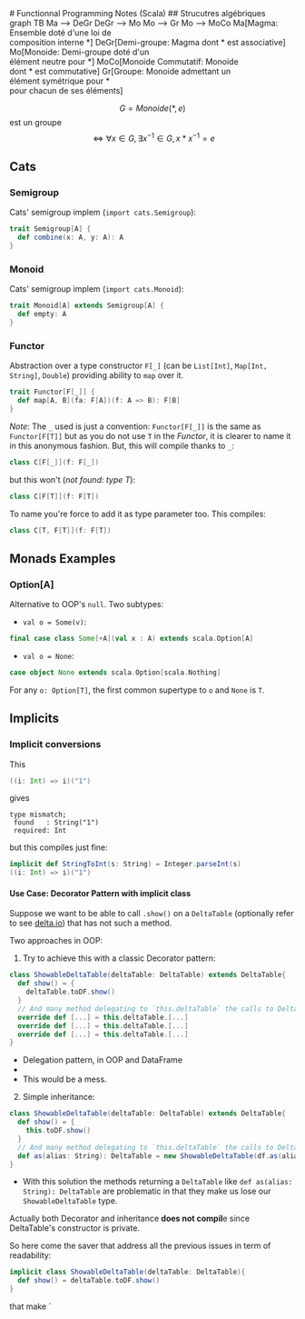 <!--NOTE HEAD START-->
<link rel="icon" type="image/png" href="./imgs/favicon_db.png" />
<script src="https://cdnjs.cloudflare.com/ajax/libs/mermaid/8.0.0/mermaid.min.js"></script>
<script type="text/x-mathjax-config">MathJax.Hub.Config({tex2jax: {skipTags: ['script', 'noscript','style', 'textarea', 'pre'],inlineMath: [['$','$']]}});</script>
<script src="https://cdn.mathjax.org/mathjax/latest/MathJax.js?config=TeX-AMS-MML_HTMLorMML" type="text/javascript"></script>
<script>document.body.style.background = "#f2f2f2";</script>
<!--NOTE HEAD END-->
# Functionnal Programming Notes (Scala)
## Strucutres algébriques
<div class="mermaid">
graph TB
Ma --> DeGr
DeGr --> Mo
Mo --> Gr
Mo --> MoCo
Ma[Magma: Ensemble doté d'une loi de<br/>composition interne *]
DeGr[Demi-groupe: Magma dont * est associative]
Mo[Monoide: Demi-groupe doté d'un<br/>élément neutre pour *]
MoCo[Monoide Commutatif: Monoide<br/>dont * est commutative]
Gr[Groupe: Monoide admettant un<br/>élément symétrique pour *<br/>pour chacun de ses éléments]
</div>

$$G=Monoide(*,e)$$
est un groupe $$\Leftrightarrow \forall x\in G,\exists x^{-1}\in G,x*x^{-1}=e$$

## Cats
### Semigroup
Cats' semigroup implem (`import cats.Semigroup`):
```scala
trait Semigroup[A] {
  def combine(x: A, y: A): A
}
```
### Monoid
Cats' semigroup implem (`import cats.Monoid`):
```scala
trait Monoid[A] extends Semigroup[A] {
  def empty: A
}
```
### Functor
Abstraction over a type constructor `F[_]` (can be `List[Int]`, `Map[Int, String]`, `Double`) providing ability to `map` over it. 

```scala
trait Functor[F[_]] {
  def map[A, B](fa: F[A])(f: A => B): F[B]
}
```
*Note*: The `_` used is just a convention: `Functor[F[_]]` is the same as `Functor[F[T]]` but as you do not use `T` in the *Functor*, it is clearer to name it in this anonymous fashion. 
But, this will compile thanks to `_`:
```scala
class C[F[_]](f: F[_])
```
but this won't (*not found: type T*):
```scala
class C[F[T]](f: F[T])
```
To name you're force to add it as type parameter too. This compiles:
```scala
class C[T, F[T]](f: F[T])
```

## Monads Examples
### Option[A]
Alternative to OOP's `null`.
Two subtypes:
- `val o = Some(v)`:
```scala
final case class Some[+A](val x : A) extends scala.Option[A]
```
- `val o = None`:
```scala
case object None extends scala.Option[scala.Nothing]
```
For any `o: Option[T]`, the first common supertype to `o` and `None` is `T`.


## Implicits
### Implicit conversions
This
```scala
((i: Int) => i)("1")
```
gives
```
type mismatch;
 found   : String("1")
 required: Int
```
but this compiles just fine:
```scala
implicit def StringToInt(s: String) = Integer.parseInt(s)
((i: Int) => i)("1")
```

#### Use Case: Decorator Pattern with implicit class
Suppose we want to be able to call `.show()` on a `DeltaTable` (optionally refer to see [delta.io](delta.io)) that has not such a method. 

Two approaches in OOP:
1. Try to achieve this with a classic Decorator pattern:
```scala
class ShowableDeltaTable(deltaTable: DeltaTable) extends DeltaTable{  
  def show() = {  
    deltaTable.toDF.show()  
  }  
  // And many method delegating to `this.deltaTable` the calls to DeltaTable's behaviors.
  override def [...] = this.deltaTable.[...]
  override def [...] = this.deltaTable.[...]
  override def [...] = this.deltaTable.[...]
}
```
- Delegation pattern, in OOP and DataFrame
- 
- This would be a mess. 

2. Simple inheritance:
```scala
class ShowableDeltaTable(deltaTable: DeltaTable) extends DeltaTable{  
  def show() = {  
    this.toDF.show()  
  }  
  // And many method delegating to `this.deltaTable` the calls to DeltaTable's methods that return a DeltaTable.
  def as(alias: String): DeltaTable = new ShowableDeltaTable(df.as(alias), deltaLog)
}
```
- With this solution the methods returning a `DeltaTable` like `def as(alias: String): DeltaTable` are problematic in that they make us lose our `ShowableDeltaTable` type.

Actually both Decorator and inheritance **does not compil**e since DeltaTable's constructor is private.

So here come the saver that address all the previous issues in term of readability:

```scala
implicit class ShowableDeltaTable(deltaTable: DeltaTable){  
  def show() = deltaTable.toDF.show()  
}  
```

that make `
```scala

```
<!--stackedit_data:
eyJoaXN0b3J5IjpbLTIxMzM1NTgyMDQsMTAwMDU0NDczNywtOD
QxOTgyNjk4XX0=
-->